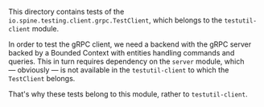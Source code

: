 This directory contains tests of the `io.spine.testing.client.grpc.TestClient`, which belongs to
the `testutil-client` module.

In order to test the gRPC client, we need a backend with the gRPC server backed by a Bounded 
Context with entities handling commands and queries. This in turn requires dependency on the
`server` module, which — obviously — is not available in the `testutil-client` to which the
`TestClient` belongs.

That's why these tests belong to this module, rather to `testutil-client`.
  
